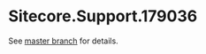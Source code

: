 # Sitecore.Support.179036

See [master branch](https://github.com/sitecoresupport/Sitecore.Support.179036) for details.